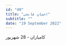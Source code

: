 ```yaml
---
id: "49"
title: "احسان فاتحی"
subtitle: ""
date: "19 September 2022"
---
```


کامیاران - 28 شهریور 
